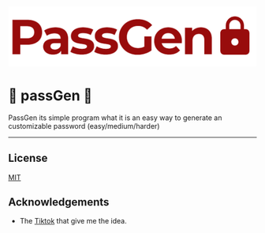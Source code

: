 
![Logo](/resources/PassGen-logo.png)
# 🎃 passGen 🎃
PassGen its simple program what it is an easy way to generate an customizable password (easy/medium/harder)

---

<!--
## How it looks?
Those its some screenshots of how the program looks like.

//TODO: Add a screenshot of the program and its functionality. 

![App Screenshot](https://via.placeholder.com/468x300?text=App+Screenshot+Here)

---
-->

<!-- 
//TODO: add Tech Stack on program deployment
## Tech Stack

**Client:** React, Redux, TailwindCSS

**Server:** Node, Express

---
-->

## License

[MIT](https://choosealicense.com/licenses/mit/)


## Acknowledgements

 - The [Tiktok](https://vm.tiktok.com/ZGJKfAsbX/) that give me the idea.
